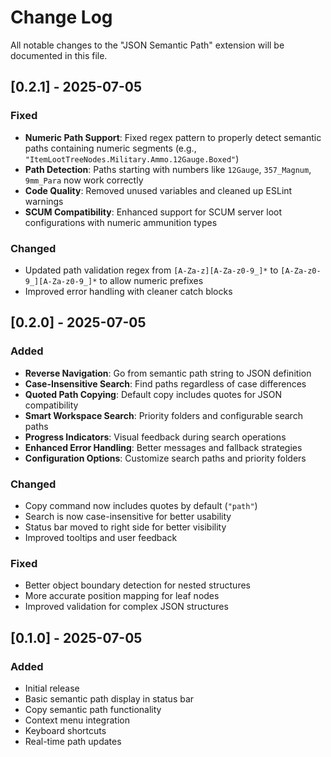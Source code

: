 # Change Log

All notable changes to the "JSON Semantic Path" extension will be documented in this file.

## [0.2.1] - 2025-07-05

### Fixed
- **Numeric Path Support**: Fixed regex pattern to properly detect semantic paths containing numeric segments (e.g., `"ItemLootTreeNodes.Military.Ammo.12Gauge.Boxed"`)
- **Path Detection**: Paths starting with numbers like `12Gauge`, `357_Magnum`, `9mm_Para` now work correctly
- **Code Quality**: Removed unused variables and cleaned up ESLint warnings
- **SCUM Compatibility**: Enhanced support for SCUM server loot configurations with numeric ammunition types

### Changed
- Updated path validation regex from `[A-Za-z][A-Za-z0-9_]*` to `[A-Za-z0-9_][A-Za-z0-9_]*` to allow numeric prefixes
- Improved error handling with cleaner catch blocks

## [0.2.0] - 2025-07-05

### Added
- **Reverse Navigation**: Go from semantic path string to JSON definition
- **Case-Insensitive Search**: Find paths regardless of case differences
- **Quoted Path Copying**: Default copy includes quotes for JSON compatibility
- **Smart Workspace Search**: Priority folders and configurable search paths
- **Progress Indicators**: Visual feedback during search operations
- **Enhanced Error Handling**: Better messages and fallback strategies
- **Configuration Options**: Customize search paths and priority folders

### Changed
- Copy command now includes quotes by default (`"path"`)
- Search is now case-insensitive for better usability
- Status bar moved to right side for better visibility
- Improved tooltips and user feedback

### Fixed
- Better object boundary detection for nested structures
- More accurate position mapping for leaf nodes
- Improved validation for complex JSON structures

## [0.1.0] - 2025-07-05

### Added
- Initial release
- Basic semantic path display in status bar
- Copy semantic path functionality
- Context menu integration
- Keyboard shortcuts
- Real-time path updates